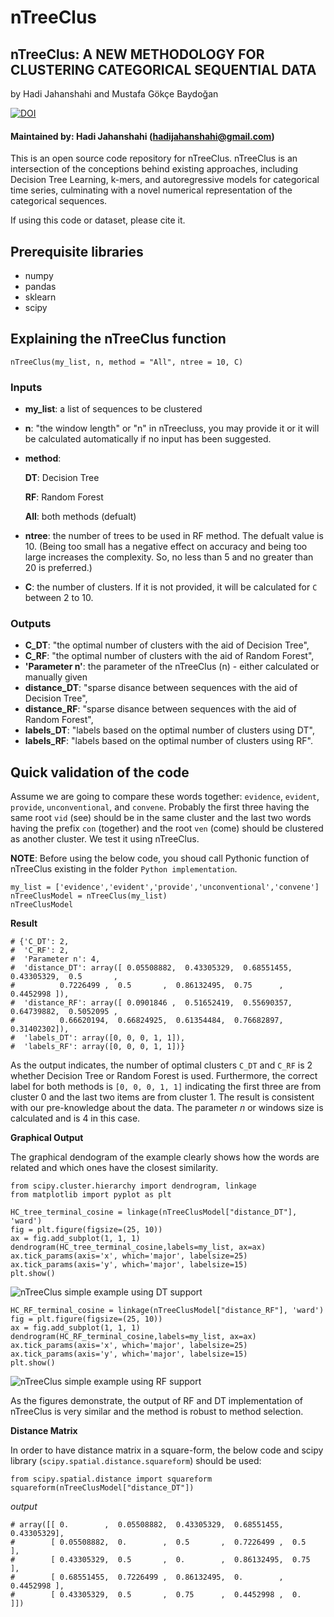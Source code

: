 # nTreeClus
## nTreeClus: A NEW METHODOLOGY FOR CLUSTERING CATEGORICAL SEQUENTIAL DATA 

by Hadi Jahanshahi and Mustafa Gökçe Baydoğan 

[![DOI](https://zenodo.org/badge/DOI/10.5281/zenodo.1295516.svg)](https://doi.org/10.5281/zenodo.1295516)






#### Maintained by: Hadi Jahanshahi (hadijahanshahi@gmail.com)
This is an open source code repository for nTreeClus. nTreeClus is an intersection of the conceptions behind existing approaches, including Decision Tree Learning, k-mers, and autoregressive models for categorical time series, culminating with a novel numerical representation of the categorical sequences.

If using this code or dataset, please cite it.


## Prerequisite libraries
* numpy
* pandas
* sklearn
* scipy


## Explaining the nTreeClus function
```
nTreeClus(my_list, n, method = "All", ntree = 10, C)
```
### Inputs
* **my_list**: a list of sequences to be clustered
* **n**: "the window length" or "n" in nTreecluss, you may provide it or it will be calculated automatically if no input has been suggested.
* **method**: 

    **DT**: Decision Tree
    
    **RF**: Random Forest
    
    **All**: both methods (defualt)
* **ntree**: the number of trees to be used in RF method. The defualt value is 10. (Being too small has a negative effect on accuracy and being too large increases the complexity. So, no less than 5 and no greater than 20 is preferred.)
* **C**: the number of clusters. If it is not provided, it will be calculated for `C` between 2 to 10.

### Outputs
* **C_DT**: "the optimal number of clusters with the aid of Decision Tree",
* **C_RF**: "the optimal number of clusters with the aid of Random Forest",
* **'Parameter n'**: the parameter of the nTreeClus (n) - either calculated or manually given
* **distance_DT**: "sparse disance between sequences with the aid of Decision Tree",
* **distance_RF**: "sparse disance between sequences with the aid of Random Forest",
* **labels_DT**: "labels based on the optimal number of clusters using DT",
* **labels_RF**: "labels based on the optimal number of clusters using RF".



## Quick validation of the code
Assume we are going to compare these words together: `evidence`, `evident`, `provide`, `unconventional`, and `convene`. Probably the first three having the same root `vid` (see) should be in the same cluster and the last two words having the prefix `con` (together)  and the root `ven` (come) should be clustered as another cluster. We test it using nTreeClus. 

**NOTE**: Before using the below code, you shoud call Pythonic function of nTreeClus existing in the folder `Python implementation`.

```
my_list = ['evidence','evident','provide','unconventional','convene']
nTreeClusModel = nTreeClus(my_list)
nTreeClusModel
```
**Result**
```
# {'C_DT': 2,
#  'C_RF': 2,
#  'Parameter n': 4,
#  'distance_DT': array([ 0.05508882,  0.43305329,  0.68551455,  0.43305329,  0.5       ,
#          0.7226499 ,  0.5       ,  0.86132495,  0.75      ,  0.4452998 ]),
#  'distance_RF': array([ 0.0901846 ,  0.51652419,  0.55690357,  0.64739882,  0.5052095 ,
#          0.66620194,  0.66824925,  0.61354484,  0.76682897,  0.31402302]),
#  'labels_DT': array([0, 0, 0, 1, 1]),
#  'labels_RF': array([0, 0, 0, 1, 1])}
```

As the output indicates, the number of optimal clusters `C_DT` and `C_RF` is 2 whether Decision Tree or Random Forest is used. Furthermore, the correct label for both methods is `[0, 0, 0, 1, 1]` indicating the first three are from cluster 0 and the last two items are from cluster 1. The result is consistent with our pre-knowledge about the data. The parameter *n* or windows size is calculated and is 4 in this case.


**Graphical Output**

The graphical dendogram of the example clearly shows how the words are related and which ones have the closest similarity.  

```
from scipy.cluster.hierarchy import dendrogram, linkage
from matplotlib import pyplot as plt

HC_tree_terminal_cosine = linkage(nTreeClusModel["distance_DT"], 'ward')
fig = plt.figure(figsize=(25, 10))
ax = fig.add_subplot(1, 1, 1)
dendrogram(HC_tree_terminal_cosine,labels=my_list, ax=ax)
ax.tick_params(axis='x', which='major', labelsize=25)
ax.tick_params(axis='y', which='major', labelsize=15)
plt.show()
```
![nTreeClus simple example using DT support](https://image.ibb.co/gPaZs8/n_Tree_Clus_HC_DT.png)


```
HC_RF_terminal_cosine = linkage(nTreeClusModel["distance_RF"], 'ward')
fig = plt.figure(figsize=(25, 10))
ax = fig.add_subplot(1, 1, 1)
dendrogram(HC_RF_terminal_cosine,labels=my_list, ax=ax)
ax.tick_params(axis='x', which='major', labelsize=25)
ax.tick_params(axis='y', which='major', labelsize=15)
plt.show()
```
![nTreeClus simple example using RF support](https://image.ibb.co/ndD4s8/n_Tree_Clus_HC_RF.png)


As the figures demonstrate, the output of RF and DT implementation of nTreeClus is very similar and the method is robust to method selection.

**Distance Matrix**

In order to have distance matrix in a square-form, the below code and scipy library (`scipy.spatial.distance.squareform`) should be used: 

```
from scipy.spatial.distance import squareform
squareform(nTreeClusModel["distance_DT"])
```
*output*
```
# array([[ 0.        ,  0.05508882,  0.43305329,  0.68551455,  0.43305329],
#        [ 0.05508882,  0.        ,  0.5       ,  0.7226499 ,  0.5       ],
#        [ 0.43305329,  0.5       ,  0.        ,  0.86132495,  0.75      ],
#        [ 0.68551455,  0.7226499 ,  0.86132495,  0.        ,  0.4452998 ],
#        [ 0.43305329,  0.5       ,  0.75      ,  0.4452998 ,  0.        ]])
```
